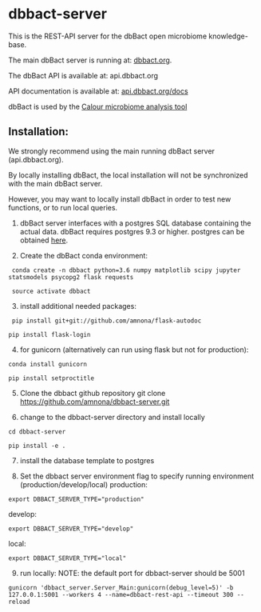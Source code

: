 # dbbact-server

This is the REST-API server for the dbBact open microbiome knowledge-base.

The main dbBact server is running at: [dbbact.org](dbbact.org).

The dbBact API is available at: api.dbbact.org

API documentation is available at: [api.dbbact.org/docs](api.dbbact.org/docs)

dbBact is used by the [Calour microbiome analysis tool](https://github.com/biocore/calour)

## Installation:
<test class="warning">
We strongly recommend using the main running dbBact server (api.dbbact.org).

By locally installing dbBact, the local installation will not be synchronized with the main dbBact server.
</test>

However, you may want to locally install dbBact in order to test new functions, or to run local queries.

1. dbBact server interfaces with a postgres SQL database containing the actual data. dbBact requires postgres 9.3 or higher. postgres can be obtained [here](https://www.postgresql.org/).

2. Create the dbBact conda environment:
```
 conda create -n dbbact python=3.6 numpy matplotlib scipy jupyter statsmodels psycopg2 flask requests

 source activate dbbact
 ```

3. install additional needed packages:
```
 pip install git+git://github.com/amnona/flask-autodoc

pip install flask-login
```

4. for gunicorn (alternatively can run using flask but not for production):
```
conda install gunicorn

pip install setproctitle
```

5. Clone the dbbact github repository
  git clone https://github.com/amnona/dbbact-server.git

6. change to the dbbact-server directory and install locally
```
cd dbbact-server

pip install -e .
```

7. install the database template to postgres

8. Set the dbbact server environment flag to specify running environment (production/develop/local)
production:
```
export DBBACT_SERVER_TYPE="production"
```
develop:
```
export DBBACT_SERVER_TYPE="develop"
```
local:
```
export DBBACT_SERVER_TYPE="local"
```
9. run locally:
NOTE: the default port for dbbact-server should be 5001
```
gunicorn 'dbbact_server.Server_Main:gunicorn(debug_level=5)' -b 127.0.0.1:5001 --workers 4 --name=dbbact-rest-api --timeout 300 --reload
```
